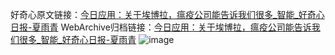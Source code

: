 好奇心原文链接：[今日应用：关于埃博拉，瘟疫公司能告诉我们很多_智能_好奇心日报-夏雨青](https://www.qdaily.com/articles/3133.html)
WebArchive归档链接：[今日应用：关于埃博拉，瘟疫公司能告诉我们很多_智能_好奇心日报-夏雨青](http://web.archive.org/web/20180203101405/http://www.qdaily.com:80/articles/3133.html)
![image](http://ww3.sinaimg.cn/large/007d5XDply1g3v6r2pxcrj30u04mokjl)